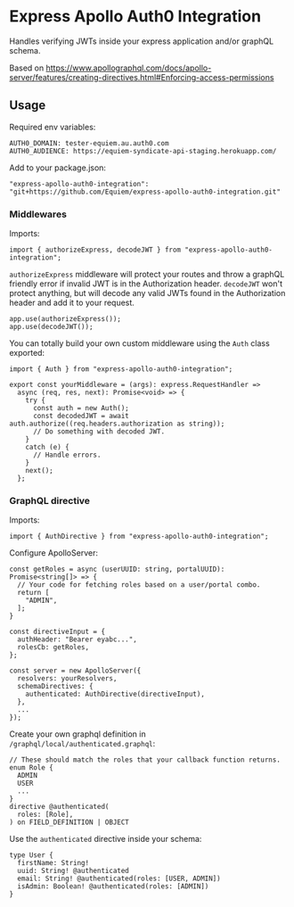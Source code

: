 # Express Apollo Auth0 Integration
Handles verifying JWTs inside your express application and/or graphQL schema.

Based on https://www.apollographql.com/docs/apollo-server/features/creating-directives.html#Enforcing-access-permissions

## Usage
Required env variables:
```
AUTH0_DOMAIN: tester-equiem.au.auth0.com
AUTH0_AUDIENCE: https://equiem-syndicate-api-staging.herokuapp.com/
```

Add to your package.json:
```
"express-apollo-auth0-integration": "git+https://github.com/Equiem/express-apollo-auth0-integration.git"
```

### Middlewares

Imports:
```
import { authorizeExpress, decodeJWT } from "express-apollo-auth0-integration";
```

`authorizeExpress` middleware will protect your routes and throw a graphQL friendly error if invalid JWT is in the Authorization header. `decodeJWT` won't protect anything, but will decode any valid JWTs found in the Authorization header and add it to your request.
```
app.use(authorizeExpress());
app.use(decodeJWT());
```

You can totally build your own custom middleware using the `Auth` class exported:
```
import { Auth } from "express-apollo-auth0-integration";

export const yourMiddleware = (args): express.RequestHandler =>
  async (req, res, next): Promise<void> => {
    try {
      const auth = new Auth();
      const decodedJWT = await auth.authorize((req.headers.authorization as string));
      // Do something with decoded JWT.
    }
    catch (e) {
      // Handle errors.
    }
    next();
  };

```

### GraphQL directive

Imports:
```
import { AuthDirective } from "express-apollo-auth0-integration";
```

Configure ApolloServer:
```
const getRoles = async (userUUID: string, portalUUID): Promise<string[]> => {
  // Your code for fetching roles based on a user/portal combo.
  return [
    "ADMIN",
  ];
}

const directiveInput = {
  authHeader: "Bearer eyabc...",
  rolesCb: getRoles,
};

const server = new ApolloServer({
  resolvers: yourResolvers,
  schemaDirectives: {
    authenticated: AuthDirective(directiveInput),
  },
  ...
});
```

Create your own graphql definition in `/graphql/local/authenticated.graphql`:
```
// These should match the roles that your callback function returns.
enum Role {
  ADMIN
  USER
  ...
}
directive @authenticated(
  roles: [Role],
) on FIELD_DEFINITION | OBJECT
```

Use the `authenticated` directive inside your schema:
```
type User {
  firstName: String!
  uuid: String! @authenticated
  email: String! @authenticated(roles: [USER, ADMIN])
  isAdmin: Boolean! @authenticated(roles: [ADMIN])
}
```
